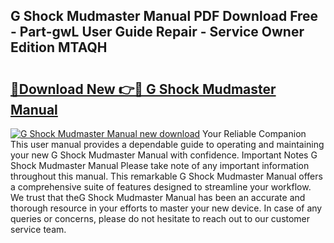 ## G Shock Mudmaster Manual PDF Download Free - Part-gwL User Guide Repair - Service Owner Edition MTAQH

# <h2><a href="http://bc4476.oget.top/?id=G+Shock+Mudmaster+Manual">🔗Download New 👉🔴 G Shock Mudmaster Manual</a></h2>

[![G Shock Mudmaster Manual new download](https://i.imgur.com/5g1atiW.png)](http://bc4476.oget.top/?id=G+Shock+Mudmaster+Manual)
Your Reliable Companion This user manual provides a dependable guide to operating and maintaining your new G Shock Mudmaster Manual with confidence. Important Notes G Shock Mudmaster Manual Please take note of any important information throughout this manual. This remarkable G Shock Mudmaster Manual offers a comprehensive suite of features designed to streamline your workflow. We trust that theG Shock Mudmaster Manual has been an accurate and thorough resource in your efforts to master your new device. In case of any queries or concerns, please do not hesitate to reach out to our customer service team.
